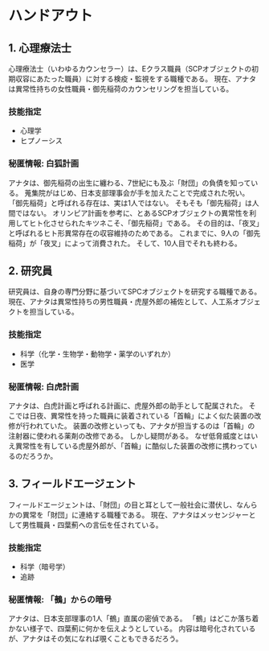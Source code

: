 # ハンドアウト

## 1. 心理療法士
心理療法士（いわゆるカウンセラー）は、Eクラス職員（SCPオブジェクトの初期収容にあたった職員）に対する検疫・監視をする職種である。
現在、アナタは異常性持ちの女性職員・御先稲荷のカウンセリングを担当している。

### 技能指定
- 心理学
- ヒプノーシス

### 秘匿情報: 白狐計画
アナタは、御先稲荷の出生に纏わる、7世紀にも及ぶ「財団」の負債を知っている。
蒐集院がはじめ、日本支部理事会が手を加えたことで完成された呪い。
「御先稲荷」と呼ばれる存在は、実は1人ではない。
そもそも「御先稲荷」は人間ではない。
オリンピア計画を参考に、とあるSCPオブジェクトの異常性を利用してヒト化させられたキツネこそ、「御先稲荷」である。
その目的は、「夜叉」と呼ばれるヒト形異常存在の収容維持のためである。
これまでに、9人の「御先稲荷」が「夜叉」によって消費された。
そして、10人目でそれも終わる。

## 2. 研究員
研究員は、自身の専門分野に基づいてSPCオブジェクトを研究する職種である。
現在、アナタは異常性持ちの男性職員・虎屋外郎の補佐として、人工系オブジェクトを担当している。

### 技能指定
- 科学（化学・生物学・動物学・薬学のいずれか）
- 医学

### 秘匿情報: 白虎計画
アナタは、白虎計画と呼ばれる計画に、虎屋外郎の助手として配属された。
そこでは日夜、異常性を持った職員に装着されている「首輪」によく似た装置の改修が行われていた。
装置の改修といっても、アナタが担当するのは「首輪」の注射器に使われる薬剤の改修である。
しかし疑問がある。
なぜ低脅威度とはいえ異常性を有している虎屋外郎が、「首輪」に酷似した装置の改修に携わっているのだろうか。

## 3. フィールドエージェント
フィールドエージェントは、「財団」の目と耳として一般社会に潜伏し、なんらかの異常を「財団」に連絡する職種である。
現在、アナタはメッセンジャーとして男性職員・四葉薊への言伝を任されている。

### 技能指定
- 科学（暗号学）
- 追跡

### 秘匿情報: 「鵺」からの暗号
アナタは、日本支部理事の1人「鵺」直属の密偵である。
「鵺」はどこか落ち着かない様子で、四葉薊に何かを伝えようとしている。
内容は暗号化されているが、アナタはその気になれば覗くこともできるだろう。
<!--stackedit_data:
eyJoaXN0b3J5IjpbLTkwNTQzNDY2NV19
-->